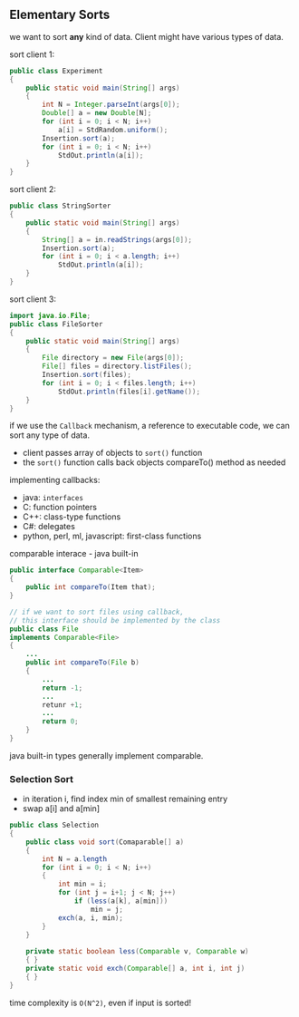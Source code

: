 ## Elementary Sorts ##

we want to sort __any__ kind of data. Client might have various types of data.

sort client 1:
```java
public class Experiment
{
	public static void main(String[] args)
	{
		int N = Integer.parseInt(args[0]);
		Double[] a = new Double[N];
		for (int i = 0; i < N; i++)
			a[i] = StdRandom.uniform();
		Insertion.sort(a);
		for (int i = 0; i < N; i++)
			StdOut.println(a[i]);
	}
}
```
sort client 2:
```java
public class StringSorter
{
	public static void main(String[] args)
	{
		String[] a = in.readStrings(args[0]);
		Insertion.sort(a);
		for (int i = 0; i < a.length; i++)
			StdOut.println(a[i]);
	}
}
```
sort client 3:
```java
import java.io.File;
public class FileSorter
{
	public static void main(String[] args)
	{
		File directory = new File(args[0]);
		File[] files = directory.listFiles();
		Insertion.sort(files);
		for (int i = 0; i < files.length; i++)
			StdOut.println(files[i].getName());
	}
}
```

if we use the `Callback` mechanism, a reference to executable code, we can sort any type of data.
- client passes array of objects to `sort()` function
- the `sort()` function calls back objects compareTo() method as needed

implementing callbacks:
- java: `interfaces`
- C: function pointers
- C++: class-type functions
- C#: delegates
- python, perl, ml, javascript: first-class functions

comparable interace - java built-in
```java
public interface Comparable<Item>
{
	public int compareTo(Item that);
}

// if we want to sort files using callback,
// this interface should be implemented by the class
public class File
implements Comparable<File>
{
	...
	public int compareTo(File b)
	{
		...
		return -1;
		...
		retunr +1;
		...
		return 0;
	}
}
```
java built-in types generally implement comparable. 

### Selection Sort ###

- in iteration i, find index min of smallest remaining entry
- swap a[i] and a[min]
```java 
public class Selection
{
	public class void sort(Comaparable[] a)
	{
		int N = a.length
		for (int i = 0; i < N; i++)
		{
			int min = i;
			for (int j = i+1; j < N; j++)
				if (less(a[k], a[min]))
					min = j;
			exch(a, i, min);
		}
	}
	
	private static boolean less(Comparable v, Comparable w)
	{ }
	private static void exch(Comparable[] a, int i, int j)
	{ }
}
```
time complexity is `O(N^2)`, even if input is sorted!
